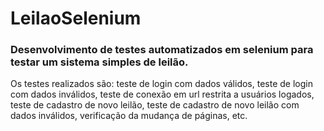 # LeilaoSelenium

### Desenvolvimento de testes automatizados em selenium para testar um sistema simples de leilão. ###

<p>Os testes realizados são: teste de login com dados válidos, teste de login com dados inválidos, teste de conexão em url restrita a usuários logados, teste de cadastro de novo leilão, teste de cadastro de novo leilão com dados inválidos, verificação da mudança de páginas, etc.</p>
